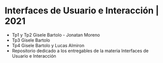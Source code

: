 # Interfaces de Usuario e Interacción | 2021
- Tp1 y Tp2 Gisele Bartolo - Jonatan Moreno
- Tp3 Gisele Bartolo
- Tp4 Gisele Bartolo y Lucas Almiron
- Repositorio dedicado a los entregables de la materia Interfaces de Usuario e Interacción
